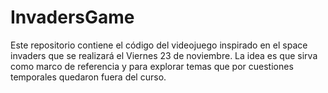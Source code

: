 # InvadersGame
Este repositorio contiene el código del videojuego inspirado en el space invaders que se realizará el Viernes 23 de noviembre. La idea es que sirva como marco de referencia y para explorar temas que por cuestiones temporales quedaron fuera del curso.  
